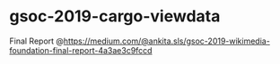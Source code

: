 # gsoc-2019-cargo-viewdata

Final Report @https://medium.com/@ankita.sls/gsoc-2019-wikimedia-foundation-final-report-4a3ae3c9fccd
